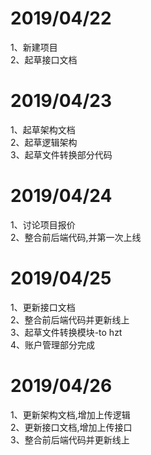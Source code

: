 # 2019/04/22
1、新建项目<br>
2、起草接口文档<br>

# 2019/04/23
1、起草架构文档<br>
2、起草逻辑架构<br>
3、起草文件转换部分代码<br>

# 2019/04/24
1、讨论项目报价<br>
2、整合前后端代码,并第一次上线<br>

# 2019/04/25
1、更新接口文档<br>
2、整合前后端代码并更新线上<br>
3、起草文件转换模块-to hzt<br>
4、账户管理部分完成<br>

# 2019/04/26
1、更新架构文档,增加上传逻辑<br>
2、更新接口文档,增加上传接口<br>
3、整合前后端代码并更新线上<br>
